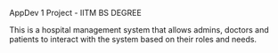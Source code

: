 AppDev 1 Project - IITM BS DEGREE

This is a hospital management system that allows admins, doctors and patients to interact with the system based on their roles and needs.
